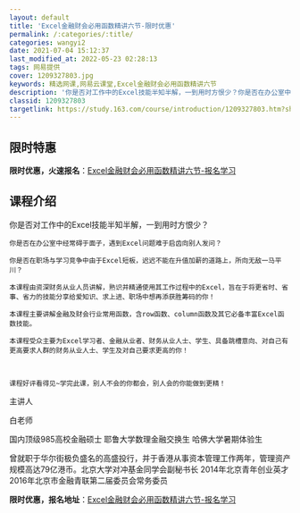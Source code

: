 ```yaml
---
layout: default
title: 'Excel金融财会必用函数精讲六节-限时优惠'
permalink: /:categories/:title/
categories: wangyi2
date: 2021-07-04 15:12:37
last_modified_at: 2022-05-23 02:28:13
tags: 网易提供
cover: 1209327803.jpg
keywords: 精选网课,网易云课堂,Excel金融财会必用函数精讲六节
description: '你是否对工作中的Excel技能半知半解，一到用时方恨少？你是否在办公室中经常碍于面子，遇到Excel问题难于启齿向别人发'
classid: 1209327803
targetlink: https://study.163.com/course/introduction/1209327803.htm?share=1&shareId=1025206652&utm_campaign=share&utm_medium=iphoneShare&utm_source=&utm_u=1025206652
---
```


## 限时特惠

**限时优惠，火速报名**：[Excel金融财会必用函数精讲六节-报名学习](https://study.163.com/course/introduction/1209327803.htm?share=1&shareId=1025206652&utm_campaign=share&utm_medium=iphoneShare&utm_source=&utm_u=1025206652)

## 课程介绍

你是否对工作中的Excel技能半知半解，一到用时方恨少？

    你是否在办公室中经常碍于面子，遇到Excel问题难于启齿向别人发问？

    你是否在职场与学习竞争中由于Excel短板，迟迟不能在升值加薪的道路上，所向无敌一马平川？

    本课程由资深财务从业人员讲解，熟识并精通使用其工作过程中的Excel，旨在于将更省时、省事、省力的技能分享给爱知识、求上进、职场中想再添获胜筹码的你！

    本课程主要讲解金融及财会行业常用函数，含row函数、column函数及其它必备丰富Excel函数技能。

    本课程受众主要为Excel学习者、金融从业者、财务从业人士、学生、具备跳槽意向、对自己有更高要求人群的财务从业人士、学生及对自己要求更高的你！



    课程好评看得见~学完此课，别人不会的你都会，别人会的你能做到更精！



主讲人

白老师



国内顶级985高校金融硕士  耶鲁大学数理金融交换生   哈佛大学暑期体验生



曾就职于华尔街极负盛名的高盛投行，并于香港从事资本管理工作两年，管理资产规模高达79亿港币。北京大学对冲基金同学会副秘书长 2014年北京青年创业英才  2016年北京市金融青联第二届委员会常务委员

**限时优惠，报名地址**：[Excel金融财会必用函数精讲六节-报名学习](https://study.163.com/course/introduction/1209327803.htm?share=1&shareId=1025206652&utm_campaign=share&utm_medium=iphoneShare&utm_source=&utm_u=1025206652)

